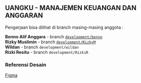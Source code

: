 ## UANGKU - MANAJEMEN KEUANGAN DAN ANGGARAN

Pengerjaan bisa dilihat di branch masing-masing anggota : <br/>

**Benno Alif Anggara** - branch [`development/benno`](https://github.com/BennoAlif/uangku/tree/development/benno) <br/>
**Rizky Muslimin** - branch [`development/RizkyM`](https://github.com/BennoAlif/uangku/tree/development/RizkyM) <br/>
**Wildan** - branch `development/wildan` <br/>
**Rizki Resitu** - branch `development/RizkiR` <br/>


### Referensi Desain

[Figma](https://www.figma.com/file/MNbcImokzkyGWfiDAgpk9O/UANGKU?node-id=0%3A1)
